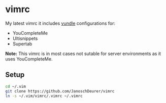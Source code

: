 # vimrc
My latest vimrc it includes [vundle](https://github.com/gmarik/Vundle.vim) configurations for:
* YouCompleteMe
* Ultisnippets
* Supertab

**Note:** This vimrc is in most cases not sutable for server environments as it uses YouCompleteMe.

## Setup
```bash
cd ~/.vim
git clone https://github.com/JanoschDeurer/vimrc
ln -s ~/.vim/vimrc/.vimrc ~/.vimrc
```
